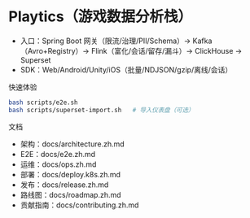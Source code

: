 # Playtics（游戏数据分析栈）

- 入口：Spring Boot 网关（限流/治理/PII/Schema）→ Kafka（Avro+Registry）→ Flink（富化/会话/留存/漏斗）→ ClickHouse → Superset
- SDK：Web/Android/Unity/iOS（批量/NDJSON/gzip/离线/会话）

快速体验
```bash
bash scripts/e2e.sh
bash scripts/superset-import.sh   # 导入仪表盘（可选）
```

文档
- 架构：docs/architecture.zh.md
- E2E：docs/e2e.zh.md
- 运维：docs/ops.zh.md
- 部署：docs/deploy.k8s.zh.md
- 发布：docs/release.zh.md
 - 路线图：docs/roadmap.zh.md
 - 贡献指南：docs/contributing.zh.md

